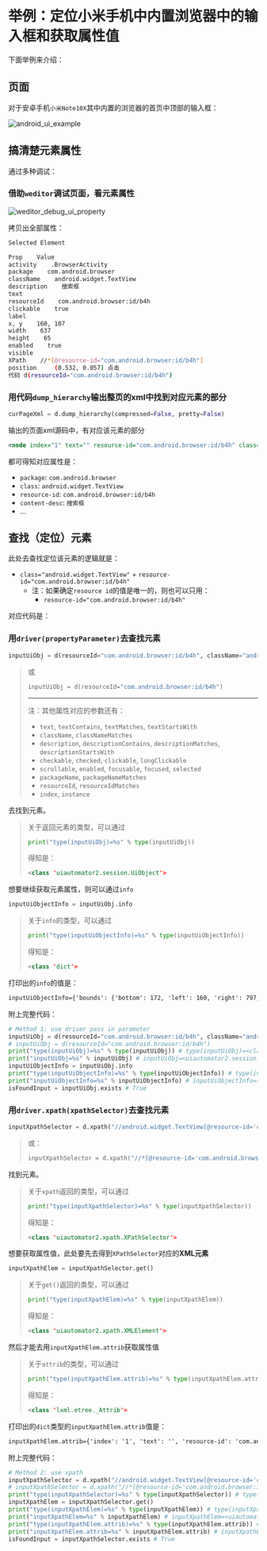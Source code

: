 
# 举例：定位小米手机中内置浏览器中的输入框和获取属性值

下面举例来介绍：


## 页面

对于安卓手机`小米Note10X`其中内置的浏览器的首页中顶部的输入框：

![android_ui_example](../../assets/img/android_ui_example.jpg)

## 搞清楚元素属性

通过多种调试：

### 借助`weditor`调试页面，看元素属性

![weditor_debug_ui_property](../../assets/img/weditor_debug_ui_property.jpg)

拷贝出全部属性：

```bash
Selected Element

Prop    Value
activity    .BrowserActivity
package    com.android.browser
className    android.widget.TextView
description    搜索框
text    
resourceId    com.android.browser:id/b4h
clickable    true
label    
x, y    160, 107
width    637
height    65
enabled    true
visible    
XPath    //*[@resource-id="com.android.browser:id/b4h"]
position     (0.532, 0.057) 点击
代码 d(resourceId="com.android.browser:id/b4h")
```

### 用代码`dump_hierarchy`输出整页的xml中找到对应元素的部分

```python
curPageXml = d.dump_hierarchy(compressed=False, pretty=False)
```

输出的页面xml源码中，有对应该元素的部分

```xml
<node index="1" text="" resource-id="com.android.browser:id/b4h" class="android.widget.TextView" package="com.android.browser" content-desc="搜索框" checkable="false" checked="false" clickable="true" enabled="true" focusable="false" focused="false" scrollable="false" long-clickable="false" password="false" selected="false" visible-to-user="true" bounds="[160,107][797,172]" />
```

都可得知对应属性是：

* `package`: `com.android.browser`
* `class`: `android.widget.TextView`
* `resource-id`: `com.android.browser:id/b4h`
* `content-desc`: `搜索框`
* ...

## 查找（定位）元素

此处去查找定位该元素的逻辑就是：

* `class="android.widget.TextView"` + `resource-id="com.android.browser:id/b4h"`
    * 注：如果确定`resource id`的值是唯一的，则也可以只用：
      * `resource-id="com.android.browser:id/b4h"`

对应代码是：

### 用`driver(propertyParameter)`去查找元素

```python
inputUiObj = d(resourceId="com.android.browser:id/b4h", className="android.widget.TextView")
```

> 或
> ```python
> inputUiObj = d(resourceId="com.android.browser:id/b4h")
> ```
> 
> ------
> 
> 注：其他属性对应的参数还有：
> * `text`, `textContains`, `textMatches`, `textStartsWith`
> * `className`, `classNameMatches`
> * `description`, `descriptionContains`, `descriptionMatches`, `descriptionStartsWith`
> * `checkable`, `checked`, `clickable`, `longClickable`
> * `scrollable`, `enabled`, `focusable`, `focused`, `selected`
> * `packageName`, `packageNameMatches`
> * `resourceId`, `resourceIdMatches`
> * `index`, `instance`

去找到元素。

> 关于返回元素的类型，可以通过
>    ```python
>    print("type(inputUiObj)=%s" % type(inputUiObj))
>    ```
> 得知是：
>    ```xml
>    <class 'uiautomator2.session.UiObject'>
>    ```

想要继续获取元素属性，则可以通过`info`

```python
inputUiObjectInfo = inputUiObj.info
```

> 关于`info`的类型，可以通过
>    ```python
>    print("type(inputUiObjectInfo)=%s" % type(inputUiObjectInfo))
>    ```
> 得知是：
>    ```xml
>    <class 'dict'>
>    ```

打印出的`info`的值是：

```xml
inputUiObjectInfo={'bounds': {'bottom': 172, 'left': 160, 'right': 797, 'top': 107}, 'childCount': 0, 'className': 'android.widget.TextView', 'contentDescription': '搜索框', 'packageName': 'com.android.browser', 'resourceName': 'com.android.browser:id/b4h', 'text': '', 'visibleBounds': {'bottom': 172, 'left': 160, 'right': 797, 'top': 107}, 'checkable': False, 'checked': False, 'clickable': True, 'enabled': True, 'focusable': False, 'focused': False, 'longClickable': False, 'scrollable': False, 'selected': False}
```

附上完整代码：

```python
# Method 1: use driver pass in parameter
inputUiObj = d(resourceId="com.android.browser:id/b4h", className="android.widget.TextView")
# inputUiObj = d(resourceId="com.android.browser:id/b4h")
print("type(inputUiObj)=%s" % type(inputUiObj)) # type(inputUiObj)=<class 'uiautomator2.session.UiObject'>
print("inputUiObj=%s" % inputUiObj) # inputUiObj=<uiautomator2.session.UiObject object at 0x10a0bea00>
inputUiObjectInfo = inputUiObj.info
print("type(inputUiObjectInfo)=%s" % type(inputUiObjectInfo)) # type(inputUiObjectInfo)=<class 'dict'>
print("inputUiObjectInfo=%s" % inputUiObjectInfo) # inputUiObjectInfo={'bounds': {'bottom': 172, 'left': 160, 'right': 797, 'top': 107}, 'childCount': 0, 'className': 'android.widget.TextView', 'contentDescription': '搜索框', 'packageName': 'com.android.browser', 'resourceName': 'com.android.browser:id/b4h', 'text': '', 'visibleBounds': {'bottom': 172, 'left': 160, 'right': 797, 'top': 107}, 'checkable': False, 'checked': False, 'clickable': True, 'enabled': True, 'focusable': False, 'focused': False, 'longClickable': False, 'scrollable': False, 'selected': False}
isFoundInput = inputUiObj.exists # True
```

### 用`driver.xpath(xpathSelector)`去查找元素

```python
inputXpathSelector = d.xpath("//android.widget.TextView[@resource-id='com.android.browser:id/b4h']")
```

> 或：
> ```python
> inputXpathSelector = d.xpath("//*[@resource-id='com.android.browser:id/b4h']")
> ```

找到元素。

> 关于`xpath`返回的类型，可以通过
>    ```python
>    print("type(inputXpathSelector)=%s" % type(inputXpathSelector))
>    ```
> 得知是：
>    ```xml
>    <class 'uiautomator2.xpath.XPathSelector'>
>    ```

想要获取属性值，此处要先去得到`XPathSelector`对应的**XML元素**

```python
inputXpathElem = inputXpathSelector.get()
```

> 关于`get()`返回的类型，可以通过
>    ```python
>    print("type(inputXpathElem)=%s" % type(inputXpathElem))
>    ```
> 得知是：
>    ```xml
>    <class 'uiautomator2.xpath.XMLElement'>
>    ```

然后才能去用`inputXpathElem.attrib`获取属性值

> 关于`attrib`的类型，可以通过
>    ```python
>    print("type(inputXpathElem.attrib)=%s" % type(inputXpathElem.attrib))
>    ```
> 得知是：
>    ```xml
>    <class 'lxml.etree._Attrib'>
>    ```

打印出的`dict`类型的`inputXpathElem.attrib`值是：

```xml
inputXpathElem.attrib={'index': '1', 'text': '', 'resource-id': 'com.android.browser:id/b4h', 'package': 'com.android.browser', 'content-desc': '搜索框', 'checkable': 'false', 'checked': 'false', 'clickable': 'true', 'enabled': 'true', 'focusable': 'false', 'focused': 'false', 'scrollable': 'false', 'long-clickable': 'false', 'password': 'false', 'selected': 'false', 'visible-to-user': 'true', 'bounds': '[160,107][797,172]'}
```

附上完整代码：

```python
# Method 2: use xpath
inputXpathSelector = d.xpath("//android.widget.TextView[@resource-id='com.android.browser:id/b4h']")
# inputXpathSelector = d.xpath("//*[@resource-id='com.android.browser:id/b4h']")
print("type(inputXpathSelector)=%s" % type(inputXpathSelector)) # type(inputXpathSelector)=<class 'uiautomator2.xpath.XPathSelector'>
inputXpathElem = inputXpathSelector.get()
print("type(inputXpathElem)=%s" % type(inputXpathElem)) # type(inputXpathElem)=<class 'uiautomator2.xpath.XMLElement'>
print("inputXpathElem=%s" % inputXpathElem) # inputXpathElem=<uiautomator2.xpath.XMLElement object at 0x108585d30>
print("type(inputXpathElem.attrib)=%s" % type(inputXpathElem.attrib)) # type(inputXpathElem.attrib)=<class 'lxml.etree._Attrib'>
print("inputXpathElem.attrib=%s" % inputXpathElem.attrib) # inputXpathElem.attrib={'index': '1', 'text': '', 'resource-id': 'com.android.browser:id/b4h', 'package': 'com.android.browser', 'content-desc': '搜索框', 'checkable': 'false', 'checked': 'false', 'clickable': 'true', 'enabled': 'true', 'focusable': 'false', 'focused': 'false', 'scrollable': 'false', 'long-clickable': 'false', 'password': 'false', 'selected': 'false', 'visible-to-user': 'true', 'bounds': '[160,107][797,172]'}
isFoundInput = inputXpathSelector.exists # True
```

